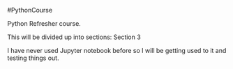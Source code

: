 #PythonCourse

Python Refresher course.

This will be divided up into sections:
Section 3

I have never used Jupyter notebook before so I will be getting used to it and testing things out.
